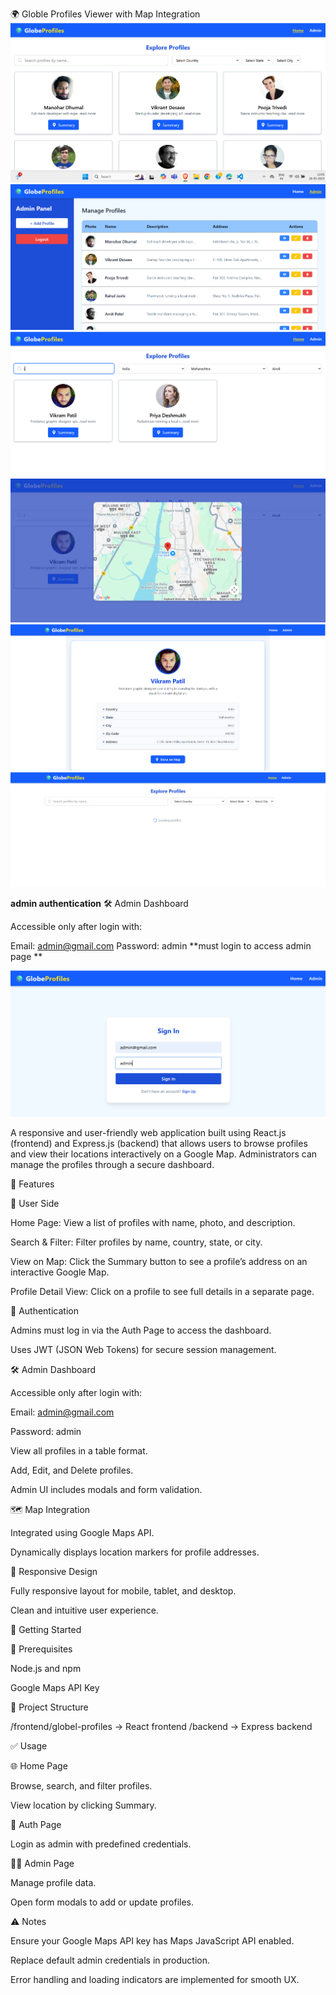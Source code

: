 🌍 Globle Profiles Viewer with Map Integration
![image alt](https://github.com/manohar12-max/global-profiles/blob/5e7b5c5739d085180c252408f0b4726192e30fca/Screenshot%202025-05-26%20120514.png)
![image alt](https://github.com/manohar12-max/global-profiles/blob/5e7b5c5739d085180c252408f0b4726192e30fca/Screenshot%202025-05-26%20120800.png)
![image alt](https://github.com/manohar12-max/global-profiles/blob/5e7b5c5739d085180c252408f0b4726192e30fca/Screenshot%202025-05-26%20121413.png)
![image alt](https://github.com/manohar12-max/global-profiles/blob/5e7b5c5739d085180c252408f0b4726192e30fca/Screenshot%202025-05-26%20121549.png)
![image alt](https://github.com/manohar12-max/global-profiles/blob/5e7b5c5739d085180c252408f0b4726192e30fca/Screenshot%202025-05-26%20121632.png)
![image alt](https://github.com/manohar12-max/global-profiles/blob/5e7b5c5739d085180c252408f0b4726192e30fca/Screenshot%202025-05-26%20121926.png)


**admin authentication**
🛠️ Admin Dashboard

Accessible only after login with:

Email: admin@gmail.com
Password: admin
**must login to access admin page **

![image alt](https://github.com/manohar12-max/global-profiles/blob/cfc63217d337aa8c9c535f30f9f494de7588149b/Screenshot%202025-05-26%20122637.png)


A responsive and user-friendly web application built using React.js (frontend) and Express.js (backend) that allows users to browse profiles and view their locations interactively on a Google Map. Administrators can manage the profiles through a secure dashboard.

📌 Features

👤 User Side

Home Page: View a list of profiles with name, photo, and description.

Search & Filter: Filter profiles by name, country, state, or city.

View on Map: Click the Summary button to see a profile’s address on an interactive Google Map.

Profile Detail View: Click on a profile to see full details in a separate page.

🔐 Authentication

Admins must log in via the Auth Page to access the dashboard.

Uses JWT (JSON Web Tokens) for secure session management.

🛠️ Admin Dashboard

Accessible only after login with:

Email: admin@gmail.com

Password: admin

View all profiles in a table format.

Add, Edit, and Delete profiles.

Admin UI includes modals and form validation.

🗺️ Map Integration

Integrated using Google Maps API.

Dynamically displays location markers for profile addresses.

📱 Responsive Design

Fully responsive layout for mobile, tablet, and desktop.

Clean and intuitive user experience.

🚀 Getting Started

🔧 Prerequisites

Node.js and npm

Google Maps API Key

📁 Project Structure

/frontend/globel-profiles     → React frontend
/backend     → Express backend


✅ Usage

🌐 Home Page

Browse, search, and filter profiles.

View location by clicking Summary.

🔑 Auth Page

Login as admin with predefined credentials.

🧑‍💼 Admin Page

Manage profile data.

Open form modals to add or update profiles.

⚠️ Notes

Ensure your Google Maps API key has Maps JavaScript API enabled.

Replace default admin credentials in production.

Error handling and loading indicators are implemented for smooth UX.

